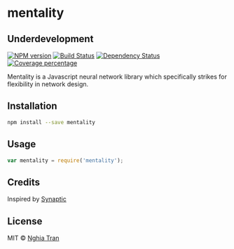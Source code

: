 # mentality

## Underdevelopment

[![NPM version][npm-image]][npm-url] [![Build Status][travis-image]][travis-url] [![Dependency Status][daviddm-image]][daviddm-url] [![Coverage percentage][coveralls-image]][coveralls-url]

Mentality is a Javascript neural network library which specifically strikes for flexibility in network design. 

## Installation

```sh
npm install --save mentality
```

## Usage

```js
var mentality = require('mentality');
```

## Credits
Inspired by [Synaptic](http://caza.la/synaptic/#/)

## License
MIT © [Nghia Tran]()

[npm-image]: https://badge.fury.io/js/mentality.svg
[npm-url]: https://npmjs.org/package/mentality
[travis-image]: https://travis-ci.org/nghiattran/mentality-js.svg?branch=master
[travis-url]: https://travis-ci.org/nghiattran/mentality-js
[daviddm-image]: https://david-dm.org/nghiattran/mentality-js.svg?theme=shields.io
[daviddm-url]: https://david-dm.org/nghiattran/mentality-js
[coveralls-image]: https://coveralls.io/repos/nghiattran/mentality-js/badge.svg
[coveralls-url]: https://coveralls.io/github/nghiattran/mentality-js
